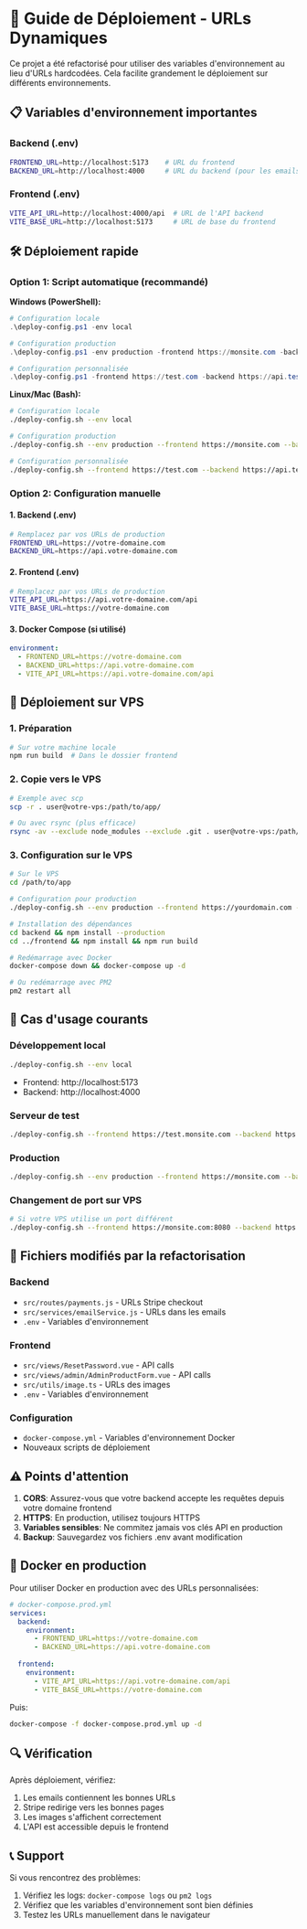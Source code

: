 # 🚀 Guide de Déploiement - URLs Dynamiques

Ce projet a été refactorisé pour utiliser des variables d'environnement au lieu d'URLs hardcodées. Cela facilite grandement le déploiement sur différents environnements.

## 📋 Variables d'environnement importantes

### Backend (.env)
```bash
FRONTEND_URL=http://localhost:5173    # URL du frontend
BACKEND_URL=http://localhost:4000     # URL du backend (pour les emails/images)
```

### Frontend (.env)
```bash
VITE_API_URL=http://localhost:4000/api  # URL de l'API backend
VITE_BASE_URL=http://localhost:5173     # URL de base du frontend
```

## 🛠️ Déploiement rapide

### Option 1: Script automatique (recommandé)

**Windows (PowerShell):**
```powershell
# Configuration locale
.\deploy-config.ps1 -env local

# Configuration production
.\deploy-config.ps1 -env production -frontend https://monsite.com -backend https://api.monsite.com

# Configuration personnalisée
.\deploy-config.ps1 -frontend https://test.com -backend https://api.test.com
```

**Linux/Mac (Bash):**
```bash
# Configuration locale
./deploy-config.sh --env local

# Configuration production
./deploy-config.sh --env production --frontend https://monsite.com --backend https://api.monsite.com

# Configuration personnalisée
./deploy-config.sh --frontend https://test.com --backend https://api.test.com
```

### Option 2: Configuration manuelle

#### 1. Backend (.env)
```bash
# Remplacez par vos URLs de production
FRONTEND_URL=https://votre-domaine.com
BACKEND_URL=https://api.votre-domaine.com
```

#### 2. Frontend (.env)
```bash
# Remplacez par vos URLs de production
VITE_API_URL=https://api.votre-domaine.com/api
VITE_BASE_URL=https://votre-domaine.com
```

#### 3. Docker Compose (si utilisé)
```yaml
environment:
  - FRONTEND_URL=https://votre-domaine.com
  - BACKEND_URL=https://api.votre-domaine.com
  - VITE_API_URL=https://api.votre-domaine.com/api
```

## 🚀 Déploiement sur VPS

### 1. Préparation
```bash
# Sur votre machine locale
npm run build  # Dans le dossier frontend
```

### 2. Copie vers le VPS
```bash
# Exemple avec scp
scp -r . user@votre-vps:/path/to/app/

# Ou avec rsync (plus efficace)
rsync -av --exclude node_modules --exclude .git . user@votre-vps:/path/to/app/
```

### 3. Configuration sur le VPS
```bash
# Sur le VPS
cd /path/to/app

# Configuration pour production
./deploy-config.sh --env production --frontend https://yourdomain.com --backend https://api.yourdomain.com

# Installation des dépendances
cd backend && npm install --production
cd ../frontend && npm install && npm run build

# Redémarrage avec Docker
docker-compose down && docker-compose up -d

# Ou redémarrage avec PM2
pm2 restart all
```

## 🔧 Cas d'usage courants

### Développement local
```bash
./deploy-config.sh --env local
```
- Frontend: http://localhost:5173
- Backend: http://localhost:4000

### Serveur de test
```bash
./deploy-config.sh --frontend https://test.monsite.com --backend https://api-test.monsite.com
```

### Production
```bash
./deploy-config.sh --env production --frontend https://monsite.com --backend https://api.monsite.com
```

### Changement de port sur VPS
```bash
# Si votre VPS utilise un port différent
./deploy-config.sh --frontend https://monsite.com:8080 --backend https://monsite.com:4000
```

## 📁 Fichiers modifiés par la refactorisation

### Backend
- `src/routes/payments.js` - URLs Stripe checkout
- `src/services/emailService.js` - URLs dans les emails
- `.env` - Variables d'environnement

### Frontend
- `src/views/ResetPassword.vue` - API calls
- `src/views/admin/AdminProductForm.vue` - API calls
- `src/utils/image.ts` - URLs des images
- `.env` - Variables d'environnement

### Configuration
- `docker-compose.yml` - Variables d'environnement Docker
- Nouveaux scripts de déploiement

## ⚠️ Points d'attention

1. **CORS**: Assurez-vous que votre backend accepte les requêtes depuis votre domaine frontend
2. **HTTPS**: En production, utilisez toujours HTTPS
3. **Variables sensibles**: Ne commitez jamais vos clés API en production
4. **Backup**: Sauvegardez vos fichiers .env avant modification

## 🐳 Docker en production

Pour utiliser Docker en production avec des URLs personnalisées:

```yaml
# docker-compose.prod.yml
services:
  backend:
    environment:
      - FRONTEND_URL=https://votre-domaine.com
      - BACKEND_URL=https://api.votre-domaine.com
  
  frontend:
    environment:
      - VITE_API_URL=https://api.votre-domaine.com/api
      - VITE_BASE_URL=https://votre-domaine.com
```

Puis:
```bash
docker-compose -f docker-compose.prod.yml up -d
```

## 🔍 Vérification

Après déploiement, vérifiez:
1. Les emails contiennent les bonnes URLs
2. Stripe redirige vers les bonnes pages
3. Les images s'affichent correctement
4. L'API est accessible depuis le frontend

## 📞 Support

Si vous rencontrez des problèmes:
1. Vérifiez les logs: `docker-compose logs` ou `pm2 logs`
2. Vérifiez que les variables d'environnement sont bien définies
3. Testez les URLs manuellement dans le navigateur
